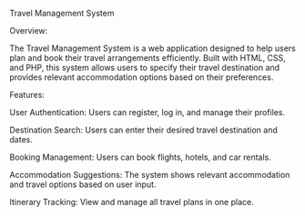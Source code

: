 Travel Management System


Overview:

The Travel Management System is a web application designed to help users plan and book their travel arrangements efficiently. Built with HTML, CSS, and PHP, this system allows users to specify their travel destination and provides relevant accommodation options based on their preferences.

Features:

User Authentication: Users can register, log in, and manage their profiles.

Destination Search: Users can enter their desired travel destination and dates.

Booking Management: Users can book flights, hotels, and car rentals.

Accommodation Suggestions: The system shows relevant accommodation and travel options based on user input.

Itinerary Tracking: View and manage all travel plans in one place.

